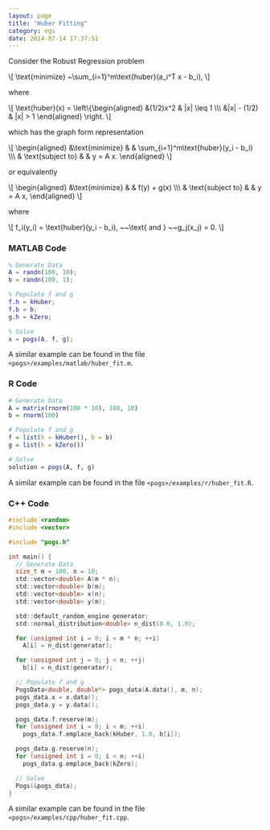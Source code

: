 ```yaml
---
layout: page
title: "Huber Fitting"
category: egs
date: 2014-07-14 17:37:51
---
```


Consider the Robust Regression problem

\\[
  \\text{minimize} ~\\sum\_{i=1}^m\\text{huber}(a\_i^T x - b\_i),
\\]

where

\\[
  \\text{huber}(x) = \\left\\{\begin{aligned} &(1/2)x^2 & \|x\| \\leq 1 \\\\\\ &\|x\| - (1/2) & \|x\| > 1 \\end{aligned} \\right.
\\]

which has the graph form representation

\\[
	\\begin{aligned}
    &\\text{minimize}
    & & \\sum\_{i=1}^m\\text{huber}(y_i - b\_i) \\\\\\
    & \\text{subject to}
    & & y = A x.
	\\end{aligned}
\\]

or equivalently

\\[
	\\begin{aligned}
    &\\text{minimize}
    & & f(y) + g(x)  \\\\\\
    & \\text{subject to}
    & & y = A x,
	\\end{aligned}
\\]

where

\\[
  f_i(y\_i) = \\text{huber}(y_i - b\_i), ~~\\text{ and } ~~g\_j(x\_j) = 0.
\\]


### MATLAB Code

~~~ matlab
% Generate Data
A = randn(100, 10);
b = randn(100, 1);

% Populate f and g
f.h = kHuber;
f.b = b;
g.h = kZero;

% Solve
x = pogs(A, f, g);
~~~

A similar example can be found in the file `<pogs>/examples/matlab/huber_fit.m`.


### R Code

~~~ r
# Generate Data
A = matrix(rnorm(100 * 10), 100, 10)
b = rnorm(100)

# Populate f and g
f = list(h = kHuber(), b = b)
g = list(h = kZero())

# Solve
solution = pogs(A, f, g)
~~~

A similar example can be found in the file `<pogs>/examples/r/huber_fit.R`.


### C++ Code

~~~ c
#include <random>
#include <vector>

#include "pogs.h"

int main() {
  // Generate Data
  size_t m = 100, n = 10;
  std::vector<double> A(m * n);
  std::vector<double> b(m);
  std::vector<double> x(n);
  std::vector<double> y(m);

  std::default_random_engine generator;
  std::normal_distribution<double> n_dist(0.0, 1.0);

  for (unsigned int i = 0; i < m * n; ++i)
    A[i] = n_dist(generator);

  for (unsigned int j = 0; j < n; ++j)
    b[i] = n_dist(generator);

  // Populate f and g
  PogsData<double, double*> pogs_data(A.data(), m, n);
  pogs_data.x = x.data();
  pogs_data.y = y.data();

  pogs_data.f.reserve(m);
  for (unsigned int i = 0; i < m; ++i)
    pogs_data.f.emplace_back(kHuber, 1.0, b[i]);

  pogs_data.g.reserve(n);
  for (unsigned int i = 0; i < n; ++i)
    pogs_data.g.emplace_back(kZero);

  // Solve
  Pogs(&pogs_data);
}
~~~

A similar example can be found in the file `<pogs>/examples/cpp/huber_fit.cpp`.

